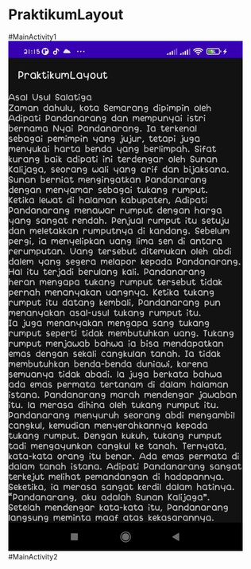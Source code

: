# PraktikumLayout
#MainActivity1
![Alt text](https://github.com/athallahayudya/PraktikumLayout/blob/e6e953812ec06b3acc2853f93ff255d3dbbc64db/PraktikumLayout/WhatsApp%20Image%202022-02-18%20at%2021.25.44.jpeg)
#MainActivity2
